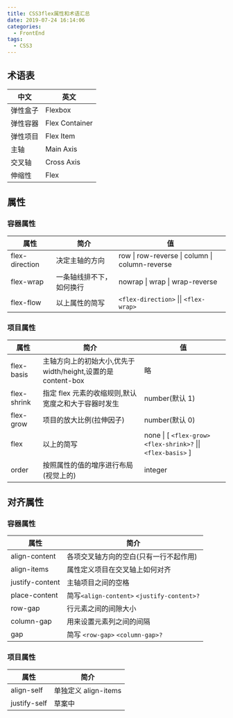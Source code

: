 ```yaml
---
title: CSS3flex属性和术语汇总
date: 2019-07-24 16:14:06
categories:
  - FrontEnd
tags:
  - CSS3
---
```


## 术语表

| 中文     | 英文           |
| -------- | -------------- |
| 弹性盒子 | Flexbox        |
| 弹性容器 | Flex Container |
| 弹性项目 | Flex Item      |
| 主轴     | Main Axis      |
| 交叉轴   | Cross Axis     |
| 伸缩性   | Flex           |

## 属性

### 容器属性

| 属性           | 简介                     | 值                                             |
| -------------- | ------------------------ | ---------------------------------------------- |
| flex-direction | 决定主轴的方向           | row \| row-reverse \| column \| column-reverse |
| flex-wrap      | 一条轴线排不下，如何换行 | nowrap \| wrap \| wrap-reverse                 |
| flex-flow      | 以上属性的简写           | `<flex-direction>` \|\| `<flex-wrap>`              |

### 项目属性

| 属性        | 简介                                                          | 值                                                       |
| ----------- | ------------------------------------------------------------- | -------------------------------------------------------- |
| flex-basis  | 主轴方向上的初始大小,优先于 width/height,设置的是 content-box | 略                                                       |
| flex-shrink | 指定 flex 元素的收缩规则,默认宽度之和大于容器时发生           | number(默认 1)                                           |
| flex-grow   | 项目的放大比例(拉伸因子)                                      | number(默认 0)                                           |
| flex        | 以上的简写                                                    | none \| [ `<flex-grow>` `<flex-shrink>?` \|\| `<flex-basis>` ] |
| order       | 按照属性的值的增序进行布局(视觉上的)                          | integer                                                  |

## 对齐属性

### 容器属性

| 属性            | 简介                                       |
| --------------- | ------------------------------------------ |
| align-content   | 各项交叉轴方向的空白(只有一行不起作用)     |
| align-items     | 属性定义项目在交叉轴上如何对齐             |
| justify-content | 主轴项目之间的空格                         |
| place-content   | 简写`<align-content>` `<justify-content>?` |
| row-gap         | 行元素之间的间隙大小                       |
| column-gap      | 用来设置元素列之间的间隔                   |
| gap             | 简写 `<row-gap>` `<column-gap>?`           |

### 项目属性

| 属性         | 简介                 |
| ------------ | -------------------- |
| align-self   | 单独定义 align-items |
| justify-self | 草案中               |
